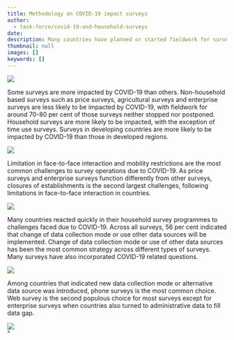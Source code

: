 ```yaml
---
title: Methodology on COVID-19 impact surveys
author:
  - task-force/covid-19-and-household-surveys
date:
description: Many countries have planned or started fieldwork for surveys during the COVID-19 pandemic. Among all household-based surveys, labour force surveys and income and expenditure surveys are the most common ones that might be impacted by COVID-19. Among those responded (122), 82 countries have planned or started fieldwork for labour force surveys and 65 countries for income and expenditure surveys.
thumbnail: null
images: []
keywords: []
---
```


<div class='tableauPlaceholder' id='viz1594307242595' style='position: relative'>
  <noscript>
    <a href='#'>
      <img alt=' ' src='https:&#47;&#47;public.tableau.com&#47;static&#47;images&#47;Co&#47;Covid-19impactsurvey&#47;DB-fieldwork&#47;1_rss.png' style='border: none' />
    </a>
  </noscript>
  <object class='tableauViz'  style='display:none;'>
    <param name='host_url' value='https%3A%2F%2Fpublic.tableau.com%2F' />
    <param name='embed_code_version' value='3' />
    <param name='site_root' value='' />
    <param name='name' value='Covid-19impactsurvey&#47;DB-fieldwork' />
    <param name='tabs' value='no' /><param name='toolbar' value='yes' />
    <param name='static_image' value='https:&#47;&#47;public.tableau.com&#47;static&#47;images&#47;Co&#47;Covid-19impactsurvey&#47;DB-fieldwork&#47;1.png' />
    <param name='animate_transition' value='yes' />
    <param name='display_static_image' value='yes' />
    <param name='display_spinner' value='yes' />
    <param name='display_overlay' value='yes' />
    <param name='display_count' value='yes' />
    <param name='language' value='en' />
    <param name='filter' value='publish=yes' />
  </object>
</div>

<script type='text/javascript'>
  var divElement = document.getElementById('viz1594307242595');
  var vizElement = divElement.getElementsByTagName('object')[0];
  if ( divElement.offsetWidth > 800 ) {
  vizElement.style.width='1063px';
  vizElement.style.height='402px';
  }
  else if ( divElement.offsetWidth > 500 ) {
  vizElement.style.width='1063px';
  vizElement.style.height='1402px';
  } else {
  vizElement.style.width='100%';
  vizElement.style.height='727px';
  }
  var scriptElement = document.createElement('script');
  scriptElement.src = 'https://public.tableau.com/javascripts/api/viz_v1.js';
  vizElement.parentNode.insertBefore(scriptElement, vizElement);
</script>

Some surveys are more impacted by COVID-19 than others. Non-household based surveys such as price surveys, agricultural surveys and enterprise surveys are less likely to be impacted by COVID-19, with fieldwork for around 70-80 per cent of those surveys neither stopped nor postponed. Household surveys are more likely to be impacted, with the exception of time use surveys. Surveys in developing countries are more likely to be impacted by COVID-19 than those in developed regions.

<div class='tableauPlaceholder' id='viz1592454127409' style='position: relative'>
  <noscript>
    <a href='#'>
      <img alt=' ' src='https:&#47;&#47;public.tableau.com&#47;static&#47;images&#47;PZ&#47;PZMG5HHK5&#47;1_rss.png' style='border: none' />
    </a>
  </noscript>
  <object class='tableauViz'  style='display:none;'>
    <param name='host_url' value='https%3A%2F%2Fpublic.tableau.com%2F' />
    <param name='embed_code_version' value='3' />
    <param name='path' value='shared&#47;PZMG5HHK5' />
    <param name='toolbar' value='yes' />
    <param name='static_image' value='https:&#47;&#47;public.tableau.com&#47;static&#47;images&#47;PZ&#47;PZMG5HHK5&#47;1.png' />
    <param name='animate_transition' value='yes' />
    <param name='display_static_image' value='yes' />
    <param name='display_spinner' value='yes' />
    <param name='display_overlay' value='yes' />
    <param name='display_count' value='yes' />
    <param name='language' value='en' />
    <param name='filter' value='publish=yes' />
  </object>
</div>

<script type='text/javascript'>
  var divElement = document.getElementById('viz1592454127409');
  var vizElement = divElement.getElementsByTagName('object')[0];
  if ( divElement.offsetWidth > 800 ) {
  vizElement.style.width='1063px';
  vizElement.style.height='402px';}
  else if ( divElement.offsetWidth > 500 ) {
  vizElement.style.width='1063px';
  vizElement.style.height='1402px';}
  else { vizElement.style.width='100%';vizElement.style.height='727px';}
  var scriptElement = document.createElement('script');
  scriptElement.src = 'https://public.tableau.com/javascripts/api/viz_v1.js';
  vizElement.parentNode.insertBefore(scriptElement, vizElement);
</script>

Limitation in face-to-face interaction and mobility restrictions are the most common challenges to survey operations due to COVID-19. As price surveys and enterprise surveys function differently from other surveys, closures of establishments is the second largest challenges, following limitations in face-to-face interaction in countries.

<div class='tableauPlaceholder' id='viz1592444753075' style='position: relative'>
  <noscript>
    <a href='#'>
      <img alt=' ' src='https:&#47;&#47;public.tableau.com&#47;static&#47;images&#47;Co&#47;Covid-19impactsurvey&#47;DB-difficulties&#47;1_rss.png' style='border: none' />
    </a>
  </noscript>
  <object class='tableauViz' style='display:none;'>
    <param name='host_url' value='https%3A%2F%2Fpublic.tableau.com%2F' />
    <param name='embed_code_version' value='3' />
    <param name='site_root' value='' />
    <param name='name' value='Covid-19impactsurvey&#47;DB-difficulties' />
    <param name='tabs' value='no' />
    <param name='toolbar' value='yes' />
    <param name='static_image' value='https:&#47;&#47;public.tableau.com&#47;static&#47;images&#47;Co&#47;Covid-19impactsurvey&#47;DB-difficulties&#47;1.png' />
    <param name='animate_transition' value='yes' />
    <param name='display_static_image' value='yes' />
    <param name='display_spinner' value='yes' />
    <param name='display_overlay' value='yes' />
    <param name='display_count' value='yes' />
    <param name='language' value='en' />
    <param name='filter' value='publish=yes' />
  </object>
</div>

<script type='text/javascript'>
  var divElement = document.getElementById('viz1592444753075');
  var vizElement = divElement.getElementsByTagName('object')[0];
  if(divElement.offsetWidth > 800) {
  vizElement.style.width = '1063px';
  vizElement.style.height = '402px';
  } else if(divElement.offsetWidth > 500) {
  vizElement.style.width = '1063px';
  vizElement.style.height = '1402px';
  } else {
  vizElement.style.width = '100%';
  vizElement.style.height = '727px';
  }
  var scriptElement = document.createElement('script');
  scriptElement.src = 'https://public.tableau.com/javascripts/api/viz_v1.js';
  vizElement.parentNode.insertBefore(scriptElement, vizElement);
</script>

Many countries reacted quickly in their household survey programmes to challenges faced due to COVID-19. Across all surveys, 56 per cent indicated that change of data collection mode or use other data sources will be implemented. Change of data collection mode or use of other data sources has been the most common strategy across different types of surveys. Many surveys have also incorporated COVID-19 related questions.

<div class='tableauPlaceholder' id='viz1592445612526' style='position: relative'>
  <noscript>
    <a href='#'>
      <img alt=' ' src='https:&#47;&#47;public.tableau.com&#47;static&#47;images&#47;Co&#47;Covid-19impactsurvey&#47;DB-changes&#47;1_rss.png' style='border: none' />
    </a>
  </noscript>
  <object class='tableauViz' style='display:none;'>
    <param name='host_url' value='https%3A%2F%2Fpublic.tableau.com%2F' />
    <param name='embed_code_version' value='3' />
    <param name='site_root' value='' />
    <param name='name' value='Covid-19impactsurvey&#47;DB-changes' />
    <param name='tabs' value='no' />
    <param name='toolbar' value='yes' />
    <param name='static_image' value='https:&#47;&#47;public.tableau.com&#47;static&#47;images&#47;Co&#47;Covid-19impactsurvey&#47;DB-changes&#47;1.png' />
    <param name='animate_transition' value='yes' />
    <param name='display_static_image' value='yes' />
    <param name='display_spinner' value='yes' />
    <param name='display_overlay' value='yes' />
    <param name='display_count' value='yes' />
    <param name='language' value='en' />
    <param name='filter' value='publish=yes' />
  </object>
</div>

<script type='text/javascript'>
  var divElement = document.getElementById('viz1592445612526');
  var vizElement = divElement.getElementsByTagName('object')[0];
  if(divElement.offsetWidth > 800) {
  vizElement.style.width = '1063px';
  vizElement.style.height = '402px';
  } else if(divElement.offsetWidth > 500) {
  vizElement.style.width = '1063px';
  vizElement.style.height = '1402px';
  } else {
  vizElement.style.width = '100%';
  vizElement.style.height = '727px';
  }
  var scriptElement = document.createElement('script');
  scriptElement.src = 'https://public.tableau.com/javascripts/api/viz_v1.js';
  vizElement.parentNode.insertBefore(scriptElement, vizElement);
</script>

Among countries that indicated new data collection mode or alternative data source was introduced, phone surveys is the most common choice. Web survey is the second populous choice for most surveys except for enterprise surveys when countries also turned to administrative data to fill data gap.

<div class='tableauPlaceholder' id='viz1592449785570' style='position: relative'>
  <noscript>
    <a href='#'>
      <img alt=' ' src='https:&#47;&#47;public.tableau.com&#47;static&#47;images&#47;Co&#47;Covid-19impactsurvey&#47;DB-mode&#47;1_rss.png' style='border: none' />
    </a>
  </noscript>
  <object class='tableauViz' style='display:none;'>
    <param name='host_url' value='https%3A%2F%2Fpublic.tableau.com%2F' />
    <param name='embed_code_version' value='3' />
    <param name='site_root' value='' />
    <param name='name' value='Covid-19impactsurvey&#47;DB-mode' />
    <param name='tabs' value='no' />
    <param name='toolbar' value='yes' />
    <param name='static_image' value='https:&#47;&#47;public.tableau.com&#47;static&#47;images&#47;Co&#47;Covid-19impactsurvey&#47;DB-mode&#47;1.png' />
    <param name='animate_transition' value='yes' />
    <param name='display_static_image' value='yes' />
    <param name='display_spinner' value='yes' />
    <param name='display_overlay' value='yes' />
    <param name='display_count' value='yes' />
    <param name='language' value='en' />
    <param name='filter' value='publish=yes' />
  </object>
</div>

<script type='text/javascript'>
  var divElement = document.getElementById('viz1592449785570');
  var vizElement = divElement.getElementsByTagName('object')[0];
  if(divElement.offsetWidth > 800) {
  vizElement.style.width = '1063px';
  vizElement.style.height = '1402px';
  } else if(divElement.offsetWidth > 500) {
  vizElement.style.width = '1063px';
  vizElement.style.height = '1402px';
  } else {
  vizElement.style.width = '100%';
  vizElement.style.height = '727px';
  }
  var scriptElement = document.createElement('script');
  scriptElement.src = 'https://public.tableau.com/javascripts/api/viz_v1.js';
  vizElement.parentNode.insertBefore(scriptElement, vizElement);
</script>"
